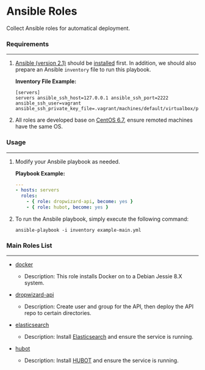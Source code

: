 # Ansible Roles
Collect Ansible roles for automatical deployment.

### Requirements
----------------
1. [Ansible (version 2.1)](https://github.com/ansible/ansible) should be [installed](http://docs.ansible.com/ansible/intro_installation.html) first. In addition, we should also prepare an Ansible `inventory` file to run this playbook.

	**Inventory File Example:**
	```
	[servers]
	servers ansible_ssh_host=127.0.0.1 ansible_ssh_port=2222 ansible_ssh_user=vagrant ansible_ssh_private_key_file=.vagrant/machines/default/virtualbox/private_key
	```

2. All roles are developed base on [CentOS 6.7](http://vault.centos.org/6.7/), ensure remoted machines have the same OS.

### Usage
---------
1. Modify your Ansbile playbook as needed.

	**Playbook Example:**
	```yaml
	---
	- hosts: servers
	  roles:
	    - { role: dropwizard-api, become: yes }
    	- { role: hubot, become: yes }
	```

2. To run the Ansbile playbook, simply execute the following command:

	`ansible-playbook -i inventory example-main.yml`

### Main Roles List
-------------------
* [docker](roles/docker)

	* Description: This role installs Docker on to a Debian Jessie 8.X system.
	
* [dropwizard-api](roles/dropwizard-api)

	* Description: Create user and group for the API, then deploy the API repo to certain directories.

* [elasticsearch](roles/elasticsearch)

	* Description: Install [Elasticsearch](https://www.elastic.co/downloads/elasticsearch) and ensure the service is running.

* [hubot](roles/hubot)

	* Description: Install [HUBOT](https://hubot.github.com/) and ensure the service is running.
